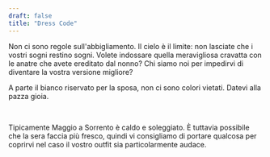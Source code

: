 ```yaml
---
draft: false
title: "Dress Code"
---
```


Non ci sono regole sull'abbigliamento. Il cielo è il limite: non lasciate che i vostri sogni restino sogni. Volete indossare quella meravigliosa cravatta con le anatre che avete ereditato dal nonno? Chi siamo noi per impedirvi di diventare la vostra versione migliore?


A parte il bianco riservato per la sposa, non ci sono colori vietati. Datevi alla pazza gioia.

<br>

Tipicamente Maggio a Sorrento è caldo e soleggiato. Ѐ tuttavia possibile che la sera faccia più fresco, quindi vi consigliamo di portare qualcosa per coprirvi nel caso il vostro outfit sia particolarmente audace.

